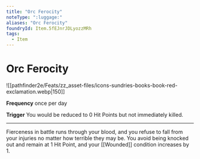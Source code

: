 ```yaml
---
title: "Orc Ferocity"
noteType: ":luggage:"
aliases: "Orc Ferocity"
foundryId: Item.5fEJnrJDLyozzMRh
tags:
  - Item
---
```


# Orc Ferocity
![[pathfinder2e/Feats/zz_asset-files/icons-sundries-books-book-red-exclamation.webp|150]]

**Frequency** once per day

**Trigger** You would be reduced to 0 Hit Points but not immediately killed.

* * *

Fierceness in battle runs through your blood, and you refuse to fall from your injuries no matter how terrible they may be. You avoid being knocked out and remain at 1 Hit Point, and your [[Wounded]] condition increases by 1.
